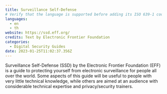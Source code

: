 ```yaml
---
title: Surveillance Self-Defense
# Verify that the language is supported before adding its ISO 639-1 code here. without the country code, i.e. ms instead of ms_MY.
languages:
  - en
  - th
website: https://ssd.eff.org/
credits: Text by Electronic Frontier Foundation
categories:
  - Digital Security Guides
date: 2023-01-25T11:02:37.356Z
---
```

Surveillance Self-Defense (SSD) by the Electronic Frontier Foundation (EFF) is a guide to protecting yourself from electronic surveillance for people all over the world. Some aspects of this guide will be useful to people with very little technical knowledge, while others are aimed at an audience with considerable technical expertise and privacy/security trainers.